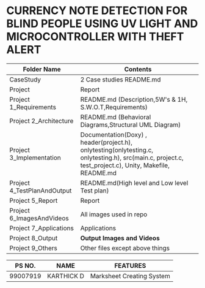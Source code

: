 # CURRENCY NOTE DETECTION FOR BLIND PEOPLE USING UV LIGHT AND MICROCONTROLLER WITH THEFT ALERT

| Folder Name | Contents |
|---|---|
| CaseStudy | 2 Case studies README.md |
| Project | Report |
| Project 1_Requirements | README.md (Description,5W's & 1H, S.W.O.T,Requirements)  |
| Project 2_Architecture | README.md (Behavioral Diagrams,Structural UML Diagram) |
| Project  3_Implementation | Documentation(Doxy) , header(project.h), onlytesting(onlytesting.c, onlytesting.h), src(main.c, project.c, test_project.c), Unity, Makefile, README.md |
| Project  4_TestPlanAndOutput | README.md(High level and Low level Test plan) |
| Project 5_Report | Report |
| Project  6_ImagesAndVideos | All images used in repo |
| Project  7_Applications | Applications |
| Project 8_Output | __Output Images and Videos__ |
| Project  9_Others | Other files except above things|

PS NO. |  NAME  |    FEATURES    |
-------|---------|----------------|
99007919| KARTHICK D  | Marksheet Creating System
